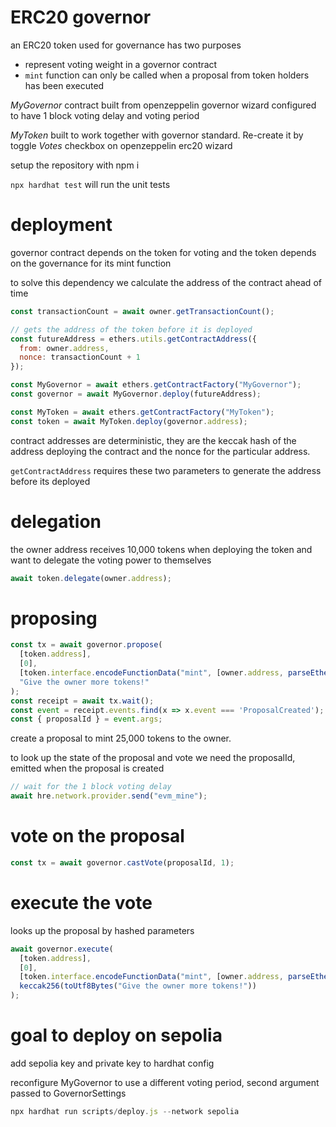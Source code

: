 # ERC20 governor

an ERC20 token used for governance has two purposes
- represent voting weight in a governor contract
- `mint` function can only be called when a proposal from token holders has been executed

*MyGovernor* contract built from openzeppelin governor wizard configured to have 1 block voting delay and voting period

*MyToken* built to work together with governor standard. Re-create it by toggle *Votes* checkbox on openzeppelin erc20 wizard

setup the repository with npm i

`npx hardhat test` will run the unit tests

# deployment

governor contract depends on the token for voting and the token depends on the governance for its mint function

to solve this dependency we calculate the address of the contract ahead of time

```js
const transactionCount = await owner.getTransactionCount();

// gets the address of the token before it is deployed
const futureAddress = ethers.utils.getContractAddress({
  from: owner.address,
  nonce: transactionCount + 1
});

const MyGovernor = await ethers.getContractFactory("MyGovernor");
const governor = await MyGovernor.deploy(futureAddress);

const MyToken = await ethers.getContractFactory("MyToken");
const token = await MyToken.deploy(governor.address);
```

contract addresses are deterministic, they are the keccak hash of the address deploying the contract and the nonce for the particular address.

`getContractAddress` requires these two parameters to generate the address before its deployed

# delegation

the owner address receives 10,000 tokens when deploying the token and want to delegate the voting power to themselves

```js
await token.delegate(owner.address);
```

# proposing

```js
const tx = await governor.propose(
  [token.address],
  [0],
  [token.interface.encodeFunctionData("mint", [owner.address, parseEther("25000")])],
  "Give the owner more tokens!"
);
const receipt = await tx.wait();
const event = receipt.events.find(x => x.event === 'ProposalCreated');
const { proposalId } = event.args;
```

create a proposal to mint 25,000 tokens to the owner.

to look up the state of the proposal and vote we need the proposalId, emitted when the proposal is created

```js
// wait for the 1 block voting delay
await hre.network.provider.send("evm_mine");
```

# vote on the proposal

```js
const tx = await governor.castVote(proposalId, 1);
```

# execute the vote

looks up the proposal by hashed parameters

```js
await governor.execute(
  [token.address],
  [0],
  [token.interface.encodeFunctionData("mint", [owner.address, parseEther("25000")])],
  keccak256(toUtf8Bytes("Give the owner more tokens!"))
);
```

# goal to deploy on sepolia

add sepolia key and private key to hardhat config

reconfigure MyGovernor to use a different voting period, second argument passed to GovernorSettings

```js
npx hardhat run scripts/deploy.js --network sepolia
```

